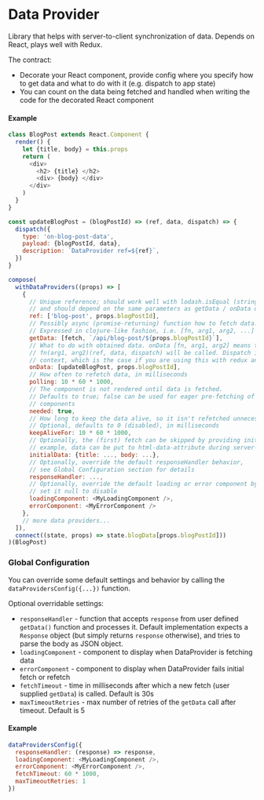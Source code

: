 # Data Provider

Library that helps with server-to-client synchronization of data. Depends on
React, plays well with Redux.

The contract:

* Decorate your React component, provide config where you specify how to get
  data and what to do with it (e.g. dispatch to app state)
* You can count on the data being fetched and handled when writing the code for
  the decorated React component

#### Example

```js
class BlogPost extends React.Component {
  render() {
    let {title, body} = this.props
    return (
      <div>
        <h2> {title} </h2>
        <div> {body} </div>
      </div>
    )
  }
}

const updateBlogPost = (blogPostId) => (ref, data, dispatch) => {
  dispatch({
    type: 'on-blog-post-data',
    payload: {blogPostId, data},
    description: `DataProvider ref=${ref}`,
  })
}

compose(
  withDataProviders((props) => [
    {
      // Unique reference; should work well with lodash.isEqual (string, array, object, ...)
      // and should depend on the same parameters as getData / onData do
      ref: ['blog-post', props.blogPostId],
      // Possibly async (promise-returning) function how to fetch data.
      // Expressed in clojure-like fashion, i.e. [fn, arg1, arg2, ...]
      getData: [fetch, `/api/blog-post/${props.blogPostId}`],
      // What to do with obtained data. onData [fn, arg1, arg2] means that
      // fn(arg1, arg2)(ref, data, dispatch) will be called. Dispatch is taken from
      // context, which is the case if you are using this with redux and react-redux.
      onData: [updateBlogPost, props.blogPostId],
      // How often to refetch data, in milliseconds
      polling: 10 * 60 * 1000,
      // The component is not rendered until data is fetched.
      // Defaults to true; false can be used for eager pre-fetching of data for child
      // components
      needed: true,
      // How long to keep the data alive, so it isn't refetched unnecessarily 
      // Optional, defaults to 0 (disabled), in milliseconds
      keepAliveFor: 10 * 60 * 1000,
      // Optionally, the (first) fetch can be skipped by providing initialData (for
      // example, data can be put to html-data-attribute during server-side rendering)
      initialData: {title: ..., body: ...},
      // Optionally, override the default responseHandler behavior,
      // see Global Configuration section for details
      responseHandler: ...,
      // Optionally, override the default loading or error component by defining your own, or 
      // set it null to disable
      loadingComponent: <MyLoadingComponent />,
      errorComponent: <MyErrorComponent />
    },
    // more data providers...
  ]),
  connect((state, props) => state.blogData[props.blogPostId]))
)(BlogPost)

```

### Global Configuration

You can override some default settings and behavior by calling the `dataProvidersConfig({...})` function.

Optional overridable settings:
 * `responseHandler` - function that accepts `response` from user defined `getData()` function and processes it.
 Default implementation expects a `Response` object (but simply returns `response` otherwise), and tries to parse
 the body as JSON object.
 * `loadingComponent` - component to display when DataProvider is fetching data
 * `errorComponent` - component to display when DataProvider fails initial fetch or refetch
 * `fetchTimeout` - time in milliseconds after which a new fetch (user supplied `getData`) is called. Default is 30s
 * `maxTimeoutRetries` - max number of retries of the `getData` call after timeout. Default is 5
 
#### Example

```js
dataProvidersConfig({
  responseHandler: (response) => response,
  loadingComponent: <MyLoadingComponent />,
  errorComponent: <MyErrorComponent />,
  fetchTimeout: 60 * 1000,
  maxTimeoutRetries: 1
})
```